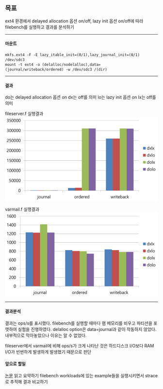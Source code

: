 ## 목표
ext4 환경에서 
delayed allocation 옵션 on/off, lazy init 옵션 on/off에 따라 
filebench를 실행하고 결과를 분석하기
***
#### 마운트
```
mkfs.ext4 -F -E lazy_itable_init=(0/1),lazy_journal_init=(0/1) /dev/sdc3
mount -t ext4 -o (delalloc/nodelalloc),data=(journal/writeback/ordered) -w /dev/sdc3 /(dir)
```
***
#### 결과
do는 delayed allocation 옵션 on dx는 off를 의미
lo는 lazy init 옵션 on lx는 off를 의미

fileserver.f 실행결과
![fileserver](/img/0709_1.png)

varmail.f 실행결과
![varmail](/img/0709_2.png)
***
#### 결과분석
결과는 ops/s를 표시했다.
filebench를 실행할 때마다 램 메모리를 비우고 파티션을 포맷하여 실험을 진행하였다.
delalloc option은 data=journal과 같이 작동하지 않았다. 내부적으로 막아놓았으나 이유는 알 수 없었다.

fileserver에서 varmail에 비해 ops/s가 크게 나타난 것은 하드디스크 I/O보다 RAM I/O가 빈번하게 발생하게 발생했기 때문으로 판단

#### 앞으로 할일
[논문](https://www.usenix.org/system/files/conference/atc18/atc18-cao.pdf)
읽고 요약하기
filebench workloads에 있는 example들을 실행시키면서 strace로 추적해 결과 비교하기
